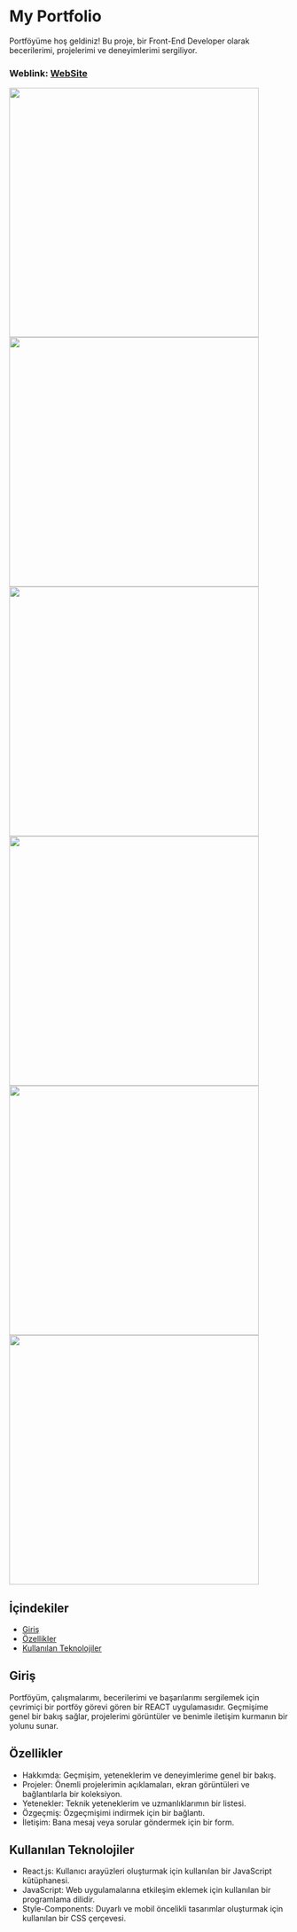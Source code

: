 # My Portfolio
Portföyüme hoş geldiniz! Bu proje, bir Front-End Developer olarak becerilerimi, projelerimi ve deneyimlerimi sergiliyor.

### Weblink: [WebSite](https://emirhanbodur.dev)

<img width="450px;" src="[https://github.com/EmirhanBodur/EmirhanBodur-Portfolio/tree/master/src/ımages/üst.png](https://raw.githubusercontent.com/EmirhanBodur/EmirhanBodur-Portfolio/master/src/ımages/üst.png)"/>
<img width="450px;" src="https://github.com/EmirhanBodur/EmirhanBodur-Portfolio/tree/master/src/ımages/skills.png"/>
<img width="450px;" src="https://github.com/EmirhanBodur/EmirhanBodur-Portfolio/tree/master/src/ımages/deneyim.png"/>
<img width="450px;" src="https://github.com/EmirhanBodur/EmirhanBodur-Portfolio/tree/master/src/ımages/projelerim.png"/>
<img width="450px;" src="https://github.com/EmirhanBodur/EmirhanBodur-Portfolio/tree/master/src/ımages/eğitim.png"/>
<img width="450px;" src="https://github.com/EmirhanBodur/EmirhanBodur-Portfolio/tree/master/src/ımages/iletisim.png"/>

## İçindekiler
- [Giriş](#giriş)
- [Özellikler](#özellikler)
- [Kullanılan Teknolojiler](#kullanılan-teknolojiler)

## Giriş
Portföyüm, çalışmalarımı, becerilerimi ve başarılarımı sergilemek için çevrimiçi bir portföy görevi gören bir REACT uygulamasıdır. Geçmişime genel bir bakış sağlar, projelerimi görüntüler ve benimle iletişim kurmanın bir yolunu sunar.

## Özellikler
- Hakkımda: Geçmişim, yeteneklerim ve deneyimlerime genel bir bakış.
- Projeler: Önemli projelerimin açıklamaları, ekran görüntüleri ve bağlantılarla bir koleksiyon.
- Yetenekler: Teknik yeteneklerim ve uzmanlıklarımın bir listesi.
- Özgeçmiş: Özgeçmişimi indirmek için bir bağlantı.
- İletişim: Bana mesaj veya sorular göndermek için bir form.

## Kullanılan Teknolojiler
- React.js: Kullanıcı arayüzleri oluşturmak için kullanılan bir JavaScript kütüphanesi.
- JavaScript: Web uygulamalarına etkileşim eklemek için kullanılan bir programlama dilidir.
- Style-Components: Duyarlı ve mobil öncelikli tasarımlar oluşturmak için kullanılan bir CSS çerçevesi.



